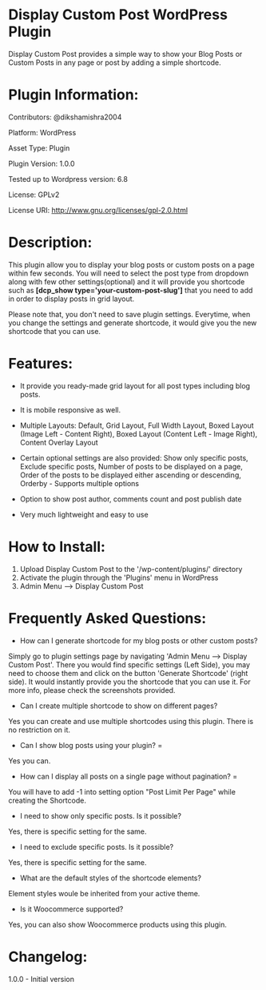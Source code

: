 # Display Custom Post WordPress Plugin

Display Custom Post provides a simple way to show your Blog Posts or Custom Posts in any page or post by adding a simple shortcode.  

# Plugin Information:

Contributors: @dikshamishra2004

Platform: WordPress

Asset Type: Plugin

Plugin Version: 1.0.0

Tested up to Wordpress version: 6.8

License: GPLv2

License URI: http://www.gnu.org/licenses/gpl-2.0.html

# Description:

This plugin allow you to display your blog posts or custom posts on a page within few seconds. You will need to select the post type from dropdown along with few other settings(optional) and it will provide you shortcode such as <strong>[dcp_show type='your-custom-post-slug']</strong> that you need to add in order to display posts in grid layout.

Please note that, you don't need to save plugin settings. Everytime, when you change the settings and generate shortcode, it would give you the new shortcode that you can use.
	
# Features:

- It provide you ready-made grid layout for all post types including blog posts.

- It is mobile responsive as well.

- Multiple Layouts: Default, Grid Layout, Full Width Layout, Boxed Layout (Image Left - Content Right), Boxed Layout (Content Left - Image Right), Content Overlay Layout
	
- Certain optional settings are also provided: Show only specific posts, Exclude specific posts, Number of posts to be displayed on a page, Order of the posts to be displayed either ascending or descending, Orderby - Supports multiple options

- Option to show post author, comments count and post publish date

- Very much lightweight and easy to use

# How to Install:

1. Upload Display Custom Post to the '/wp-content/plugins/' directory
2. Activate the plugin through the 'Plugins' menu in WordPress
3. Admin Menu --> Display Custom Post

# Frequently Asked Questions:

- How can I generate shortcode for my blog posts or other custom posts?

Simply go to plugin settings page by navigating 'Admin Menu --> Display Custom Post'. There you would find specific settings (Left Side), you may need to choose them and click on the button 'Generate Shortcode' (right side). It would instantly provide you the shortcode that you can use it. For more info, please check the screenshots provided.

- Can I create multiple shortcode to show on different pages?

Yes you can create and use multiple shortcodes using this plugin. There is no restriction on it. 

- Can I show blog posts using your plugin? = 

Yes you can.

- How can I display all posts on a single page without pagination? =

You will have to add -1 into setting option "Post Limit Per Page" while creating the Shortcode.

- I need to show only specific posts. Is it possible?

Yes, there is specific setting for the same.

- I need to exclude specific posts. Is it possible?

Yes, there is specific setting for the same.

- What are the default styles of the shortcode elements?

Element styles woule be inherited from your active theme.

- Is it Woocommerce supported?

Yes, you can also show Woocommerce products using this plugin.

# Changelog:

1.0.0 - Initial version

